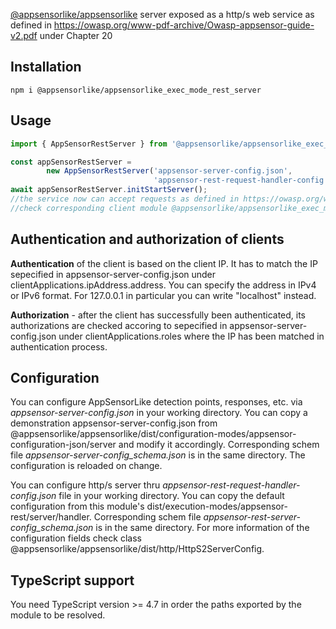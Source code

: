 [@appsensorlike/appsensorlike](https://www.npmjs.com/package/@appsensorlike/appsensorlike) server exposed as a http/s web service as defined in https://owasp.org/www-pdf-archive/Owasp-appsensor-guide-v2.pdf under Chapter 20


Installation
 ---
 `````
 npm i @appsensorlike/appsensorlike_exec_mode_rest_server
 `````


Usage
---
`````javascript
import { AppSensorRestServer } from '@appsensorlike/appsensorlike_exec_mode_rest_server';

const appSensorRestServer = 
        new AppSensorRestServer('appsensor-server-config.json',
                                'appsensor-rest-request-handler-config.json');
await appSensorRestServer.initStartServer();
//the service now can accept requests as defined in https://owasp.org/www-pdf-archive/Owasp-appsensor-guide-v2.pdf under Chapter 20
//check corresponding client module @appsensorlike/appsensorlike_exec_mode_rest_client to see how events can be sent
`````


Authentication and authorization of clients
---
**Authentication** of the client is based on the client IP. It has to match the IP sepecified in appsensor-server-config.json under clientApplications.ipAddress.address. You can specify the address in IPv4 or IPv6 format. For 127.0.0.1 in particular you can write "localhost" instead.

**Authorization** - after the client has successfully been authenticated, its authorizations are checked accoring to sepecified in appsensor-server-config.json under clientApplications.roles where the IP has been matched in authentication process.


Configuration
---
You can configure AppSensorLike detection points, responses, etc. via *appsensor-server-config.json* in your working directory. You can copy a demonstration appsensor-server-config.json from @appsensorlike/appsensorlike/dist/configuration-modes/appsensor-configuration-json/server and modify it accordingly. Corresponding schem file *appsensor-server-config_schema.json* is in the same directory. The configuration is reloaded on change.

You can configure http/s server thru *appsensor-rest-request-handler-config.json* file in your working directory. You can copy the default configuration from this module's dist/execution-modes/appsensor-rest/server/handler. Corresponding schem file *appsensor-rest-server-config_schema.json* is in the same directory. For more information of the configuration fields check class @appsensorlike/appsensorlike/dist/http/HttpS2ServerConfig.


TypeScript support
---
You need TypeScript version >= 4.7 in order the paths exported by the module to be resolved.
